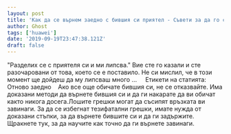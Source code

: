 ```yaml
---
layout: post
title: 'Как да се върнем заедно с бившия си приятел - Съвети за да го спечелите обратно'
author: Ghost
tags: ['huawei']
date: '2019-09-19T23:47:38.121Z'
draft: false
---
```


"Разделих се с приятеля си и ми липсва." Вие сте го казали и сте разочаровани от това, което се е поставило. Не си мислил, че в този момент ще дойдеш да му липсваш много ...     Етикети на статията:         Отново заедно    Ако все още обичате бившия си, не се отказвайте. Има доказани методи да върнете бившия си и да ги накарате да ви обичат както никога досега.Лошите грешки могат да съсипят връзката ви завинаги. За да се избегнат тезифатални грешки, имате нужда от доказани стъпки, за да върнете бившите си и да ги задържите.  Щракнете тук, за да научите как точно да ги върнете завинаги.

